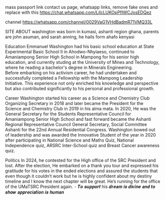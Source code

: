 mass passport link contact us page, whatsapp links, remove fake ones and replace with this
https://chat.whatsapp.com/LiIcLUKOpPfIWCJosEDQez

channel
https://whatsapp.com/channel/0029VaG1VHdBadmR71VMQ33L




SITE
ABOUT 
washington was born in kumasi, ashanti region ghana, parents are john asuman, and sarah anning, he hails form ahafo kenyasi

Education 
Emmanuel Washington had his basic school education at State Experimental Basic School II in Ahodwo-Nhyiaeso, continued to Amaniampong Senior High School in Mampong for his senior high education, and currently studing at the University of Mines and Technology, where he reading a bachelor's degree in Minerals Engineering.  
Before embarking on his activism career, he had undertaken and successfully completed a Fellowship with the Mampong Leadership Initiative. This experience not only enriched his knowledge and perspective but also contributed significantly to his personal and professional growth.

Career
Washington started his career as a Science and Chemistry Club Organizing Secretary in 2018 and later became the President for the Science and Chemistry Club in 2019 in his alma mata. In 2020, He was the General Secretary for the Students Representative Council for Amaniampong Senior High School and  fast forward became the Ashanti Regional Representative Council General Secretary, Social Committee Ashanti for the 22nd Annual Residential Congress. Washington bowed out of leadership and was awarded the Innovative Student of the year in 2020 after participating in National Science and Maths Quiz, National Independence quiz, ARSRC Inter-School quiz and Breast Cancer awareness quiz.


Politics
In 2024, he contested for the High office of the SRC President and lost. After the election, He embarked on a thank you tour and expressed his gratitude for his votes in the ended elections and assured the students that even though it couldn’t work but he is highly confident about my destiny timeline and I know the next chapter will be great. He’s running for the office of the UMaTSRC President again.
	⁃	𝑻𝒐 𝒔𝒖𝒑𝒑𝒐𝒓𝒕 his 𝒅𝒓𝒆𝒂𝒎 𝒊𝒔 𝒅𝒊𝒗𝒊𝒏𝒆 𝒂𝒏𝒅 𝒕𝒐 𝒔𝒉𝒐𝒘 𝒂𝒑𝒑𝒓𝒆𝒄𝒊𝒂𝒕𝒊𝒐𝒏 𝒊𝒔 𝒉𝒖𝒎𝒂𝒏